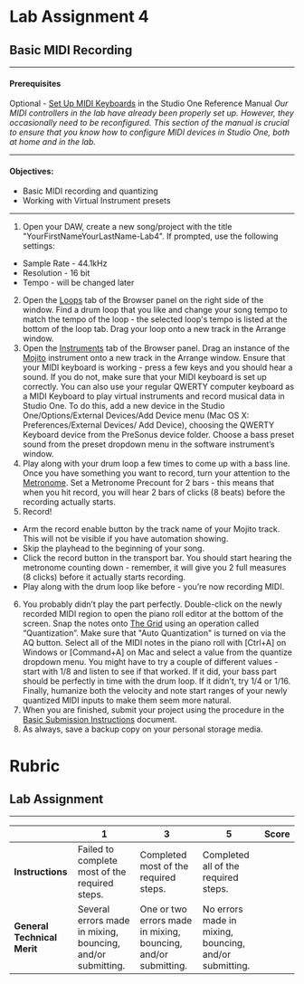 # Lab Assignment 4
## Basic MIDI Recording

---

#### Prerequisites

Optional - [Set Up MIDI Keyboards](../DAW-instructions/setup-midi-keyboards.md) in the Studio One Reference Manual
*Our MIDI controllers in the lab have already been properly set up. However, they occasionally need to be reconfigured.
This section of the manual is crucial to ensure that you know how to configure MIDI devices in Studio One, both at home and in the lab.*

---

#### Objectives:
  * Basic MIDI recording and quantizing
  * Working with Virtual Instrument presets

---

1. Open your DAW, create a new song/project with the title "YourFirstNameYourLastName-Lab4". If prompted, use the following settings:
  * Sample Rate - 44.1kHz
  * Resolution - 16 bit
  * Tempo - will be changed later
2. Open the [Loops](../DAW-instructions/loops-tab.md) tab of the Browser panel on the right side of the window. Find a drum loop that you like and change your song tempo to match the tempo of the loop - the selected loop's tempo is listed at the bottom of the loop tab. Drag your loop onto a new track in the Arrange window.
3. Open the [Instruments](../DAW-instructions/browsing-for-instruments.md) tab of the Browser panel. Drag an instance of the [Mojito](../DAW-instructions/mojito.md) instrument onto a new track in the Arrange window. Ensure that your MIDI keyboard is working - press a few keys and you should hear a sound. If you do not, make sure that your MIDI keyboard is set up correctly. You can also use your regular QWERTY computer keyboard as a MIDI Keyboard to play virtual instruments and record musical data in Studio One. To do this, add a new device in the Studio One/Options/External Devices/Add Device menu (Mac OS X: Preferences/External Devices/ Add Device), choosing the QWERTY Keyboard device from the PreSonus device folder. Choose a bass preset sound from the preset dropdown menu in the software instrument’s window.
4. Play along with your drum loop a few times to come up with a bass line. Once you have something you want to record, turn your attention to the [Metronome](../DAW-instructions/metronome-control.md). Set a Metronome Precount for 2 bars - this means that when you hit record, you will hear 2 bars of clicks (8 beats) before the recording actually starts.
5. Record!
  * Arm the record enable button by the track name of your Mojito track. This will not be visible if you have automation showing.
  * Skip the playhead to the beginning of your song.
  * Click the record button in the transport bar. You should start hearing the metronome counting down - remember, it will give you 2 full measures (8 clicks) before it actually starts recording.
  * Play along with the drum loop like before - you’re now recording MIDI.
6. You probably didn’t play the part perfectly. Double-click on the newly recorded MIDI region to open the piano roll editor at the bottom of the screen. Snap the notes onto [The Grid](../DAW-instructions/the-grid.md) using an operation called “Quantization”. Make sure that "Auto Quantization" is turned on via the AQ button. Select all of the MIDI notes in the piano roll with [Ctrl+A] on Windows or [Command+A] on Mac and select a value from the quantize dropdown menu. You might have to try a couple of different values - start with 1/8 and listen to see if that worked. If it did, your bass part should be perfectly in time  with the drum loop. If it didn’t, try 1/4 or 1/16. Finally, humanize both the velocity and note start ranges of your newly quantized MIDI inputs to make them seem more natural.
7. When you are finished, submit your project using the procedure in the [Basic Submission Instructions](../DAW-instructions/basic-submission-instructions.md#submitting-a-project) document.
8. As always, save a backup copy on your personal storage media.

# Rubric
## Lab Assignment
---

| | **1** | **3** | **5** | **Score**
| --- | --- | --- | --- | ---
| **Instructions** | Failed to complete most of the required steps. | Completed most of the required steps. | Completed all of the required steps. | |
| **General Technical Merit** | Several errors made in mixing, bouncing, and/or submitting. | One or two errors made in mixing, bouncing, and/or submitting. | No errors made in mixing, bouncing, and/or submitting. | | |

